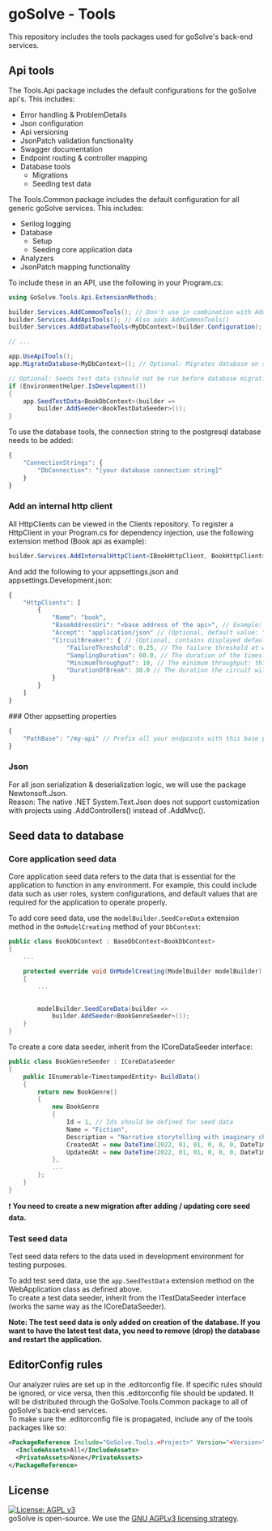 # goSolve - Tools
This repository includes the tools packages used for goSolve's back-end services.

## Api tools
The Tools.Api package includes the default configurations for the goSolve api's. This includes:
- Error handling & ProblemDetails
- Json configuration
- Api versioning
- JsonPatch validation functionality
- Swagger documentation
- Endpoint routing & controller mapping
- Database tools
  - Migrations
  - Seeding test data

The Tools.Common package includes the default configuration for all generic goSolve services. This includes:
- Serilog logging
- Database
  - Setup
  - Seeding core application data
- Analyzers
- JsonPatch mapping functionality

To include these in an API, use the following in your Program.cs:
```csharp
using GoSolve.Tools.Api.ExtensionMethods;

builder.Services.AddCommonTools(); // Don't use in combination with AddApiTools()
builder.Services.AddApiTools(); // Also adds AddCommonTools()
builder.Services.AddDatabaseTools<MyDbContext>(builder.Configuration); // Optional: Adds database context

// ...

app.UseApiTools();
app.MigrateDatabase<MyDbContext>(); // Optional: Migrates database on startup

// Optional: Seeds test data (should not be run before database migration)
if (EnvironmentHelper.IsDevelopment())
{
    app.SeedTestData<BookDbContext>(builder =>
        builder.AddSeeder<BookTestDataSeeder>());
}
```

To use the database tools, the connection string to the postgresql database needs to be added:
```javascript
{
    "ConnectionStrings": {
        "DbConnection": "[your database connection string]"
    }
}
```

### Add an internal http client
All HttpClients can be viewed in the Clients repository.
To register a HttpClient in your Program.cs for dependency injection, use the following extension method (Book api as example):
```csharp
builder.Services.AddInternalHttpClient<IBookHttpClient, BookHttpClient>(builder.Configuration, "book");
```
And add the following to your appsettings.json and appsettings.Development.json:
```javascript
{
    "HttpClients": [
        {
            "Name": "book",
            "BaseAddressUri": "<base address of the api>", // Example: "https://localhost:5001/" (trailing slash is required!)
            "Accept": "application/json" // (Optional, default value: "application/json"),
            "CircuitBreaker": { // (Optional, contains displayed default values)
                "FailureThreshold": 0.25, // The failure threshold at which the circuit will break (a number between 0 and 1; eg 0.5 represents breaking if 50% or more of actions result in a handled failure).
                "SamplingDuration": 60.0, // The duration of the timeslice over which failure ratios are assessed, in seconds.
                "MinimumThroughput": 10, // The minimum throughput: this many actions or more must pass through the circuit in the timeslice, for statistics to be considered significant and the circuit-breaker to come into action.
                "DurationOfBreak": 30.0 // The duration the circuit will stay open before resetting, in seconds.
            }
        }
    ]
}
```

### Other appsetting properties
```javascript
{
    "PathBase": "/my-api" // Prefix all your endpoints with this base path. Should only be used for development appsettings in combination with reverse proxy prefixes.
}
```

### Json
For all json serialization & deserialization logic, we will use the package Newtonsoft.Json.  
Reason: The native .NET System.Text.Json does not support customization with projects using .AddControllers() instead of .AddMvc().

## Seed data to database
### Core application seed data
Core application seed data refers to the data that is essential for the application to function in any environment.
For example, this could include data such as user roles, system configurations, and default values that are required for the application to operate properly.

To add core seed data, use the `modelBuilder.SeedCoreData` extension method in the `OnModelCreating` method of your `DbContext`:
```csharp
public class BookDbContext : BaseDbContext<BookDbContext>
{
    ...

    protected override void OnModelCreating(ModelBuilder modelBuilder)
    {
        ...

        
        modelBuilder.SeedCoreData(builder =>
            builder.AddSeeder<BookGenreSeeder>());
    }
}
```

To create a core data seeder, inherit from the ICoreDataSeeder interface:
```csharp
public class BookGenreSeeder : ICoreDataSeeder
{
    public IEnumerable<TimestampedEntity> BuildData()
    {
        return new BookGenre[]
        {
            new BookGenre
            {
                Id = 1, // Ids should be defined for seed data
                Name = "Fiction",
                Description = "Narrative storytelling with imaginary characters and events.",
                CreatedAt = new DateTime(2022, 01, 01, 0, 0, 0, DateTimeKind.Utc), // Optional: Will use default datetime (0001-01-01 00:00:00:00) if unset (generally OK for core seed data)
                UpdatedAt = new DateTime(2022, 01, 01, 0, 0, 0, DateTimeKind.Utc), // Optional: Will use default datetime (0001-01-01 00:00:00:00) if unset (generally OK for core seed data)
            },
            ...
        };
    }
}
```

:exclamation: **You need to create a new migration after adding / updating core seed data.**

### Test seed data
Test seed data refers to the data used in development environment for testing purposes.  

To add test seed data, use the `app.SeedTestData` extension method on the WebApplication class as defined above.  
To create a test data seeder, inherit from the ITestDataSeeder interface (works the same way as the ICoreDataSeeder).

**Note: The test seed data is only added on creation of the database. If you want to have the latest test data, you need to remove (drop) the database and restart the application.**

## EditorConfig rules
Our analyzer rules are set up in the .editorconfig file. If specific rules should be ignored, or vice versa, then this .editorconfig file should be updated. It will be distributed through the GoSolve.Tools.Common package to all of goSolve's back-end services.  
To make sure the .editorconfig file is propagated, include any of the tools packages like so:
```xml
<PackageReference Include="GoSolve.Tools.<Project>" Version="<Version>">
  <IncludeAssets>All</IncludeAssets>
  <PrivateAssets>None</PrivateAssets>
</PackageReference>
```

## License
[![License: AGPL v3](https://img.shields.io/badge/License-AGPL_v3-blue.svg)](https://www.gnu.org/licenses/agpl-3.0)  
goSolve is open-source. We use the [GNU AGPLv3 licensing strategy](LICENSE).
